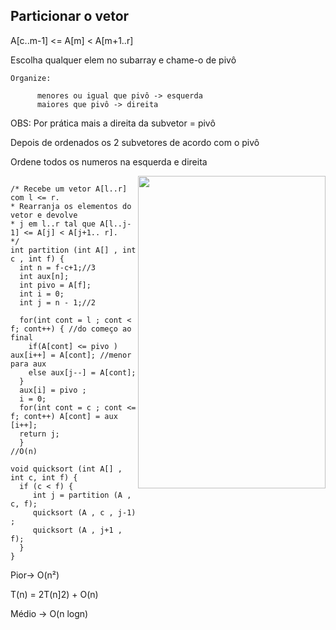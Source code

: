 ## Particionar o vetor

A[c..m-1] <= A[m] < A[m+1..r]

Escolha qualquer elem no subarray e chame-o de pivô 

    Organize: 

          menores ou igual que pivô -> esquerda
          maiores que pivô -> direita
          
OBS: Por prática mais a direita da subvetor = pivô

Depois de ordenados os 2 subvetores de acordo com o pivô

Ordene todos os numeros na esquerda e direita

<img align= "right" width= "300" height= "500" src= "https://user-images.githubusercontent.com/102996679/236327577-f6195b2a-a226-4369-af19-d93aa7e13358.png">

```

/* Recebe um vetor A[l..r] com l <= r.
* Rearranja os elementos do vetor e devolve
* j em l..r tal que A[l..j-1] <= A[j] < A[j+1.. r].
*/
int partition (int A[] , int c , int f) {
  int n = f-c+1;//3
  int aux[n];
  int pivo = A[f];
  int i = 0;
  int j = n - 1;//2
  
  for(int cont = l ; cont < f; cont++) { //do começo ao final
    if(A[cont] <= pivo ) aux[i++] = A[cont]; //menor para aux
    else aux[j--] = A[cont];  
  }
  aux[i] = pivo ;
  i = 0;
  for(int cont = c ; cont <= f; cont++) A[cont] = aux [i++];
  return j;
  }
//O(n)

void quicksort (int A[] , int c, int f) {
  if (c < f) {
     int j = partition (A , c, f);
     quicksort (A , c , j-1) ;
     quicksort (A , j+1 , f);
  }
}
```

Pior->  O(n²)

T(n) = 2T(n]2) + O(n)

Médio -> O(n logn)

